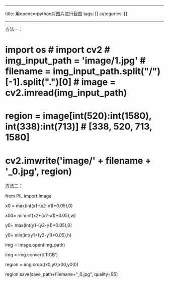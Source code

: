 
--- 
title:  用opencv-python对图片进行截图 
tags: []
categories: [] 

---
方法一：

# import os # import cv2 # img_input_path = 'image/1.jpg' # filename = img_input_path.split("/")[-1].split(".")[0] # image = cv2.imread(img_input_path)

# region = image[int(520):int(1580), int(338):int(713)] # [338, 520, 713, 1580]

# cv2.imwrite('image/' + filename + '_0.jpg', region)

方法二：

from PIL import Image

x0 = max(int(x1-(x2-x1)*0.05),0)

x00= min(int(x2+(x2-x1)*0.05),w)

y0= max(int(y1-(y2-y1)*0.05),0)

y0= min(int(y1+(y2-y1)*0.05),h)



img = Image.open(img_path)

img = img.convert('RGB')

region = img.crop((x0,y0,x00,y00))

region.save(save_path+filemane+"_0.jpg", quality=95)


